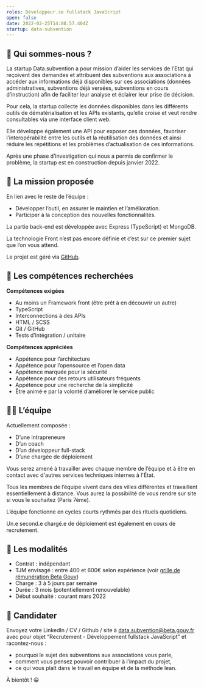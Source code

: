 ```yaml
---
roles: Développeur.se fullstack JavaScript
open: false
date: 2022-02-25T14:08:57.404Z
startup: data-subvention
---
```

## 👋 **Qui sommes-nous ?**

La startup Data.subvention a pour mission d’aider les services de l’Etat qui reçoivent des demandes et attribuent des subventions aux associations à accéder aux informations déjà disponibles sur ces associations (données administratives, subventions déjà versées, subventions en cours d’instruction) afin de faciliter leur analyse et éclairer leur prise de décision. 

Pour cela, la startup collecte les données disponibles dans les différents outils de dématérialisation et les APIs existants, qu’elle croise et veut rendre consultables via une interface client web. 

Elle développe également une API pour exposer ces données, favoriser l’interopérabilité entre les outils et la réutilisation des données et ainsi réduire les répétitions et les problèmes d’actualisation de ces informations.

Après une phase d’investigation qui nous a permis de confirmer le problème, la startup est en construction depuis janvier 2022.



## 🎯 **La mission proposée**

En lien avec le reste de l’équipe :

* Développer l’outil, en assurer le maintien et l’amélioration.
* Participer à la conception des nouvelles fonctionnalités.

La partie back-end est développée avec Express (TypeScript) et MongoDB.

La technologie Front n’est pas encore définie et c’est sur ce premier sujet que l’on vous attend.

Le projet est géré via [GitHub](https://github.com/betagouv/api-subventions-asso/projects/1).



## 🔎 Les compétences recherchées

**Compétences exigées**

* Au moins un Framework front (être prêt à en découvrir un autre)
* TypeScript
* Interconnections à des APIs
* HTML / SCSS
* Git / GitHub
* Tests d’intégration / unitaire

**Compétences appréciées**

* Appétence pour l’architecture
* Appétence pour l’opensource et l’open data
* Appétence marquée pour la sécurité
* Appétence pour des retours utilisateurs fréquents
* Appétence pour une recherche de la simplicité
* Être animé·e par la volonté d’améliorer le service public



## 🧑‍💻 L’équipe

Actuellement composée :

* D’une intrapreneure
* D’un coach
* D’un développeur full-stack
* D’une chargée de déploiement

Vous serez amené à travailler avec chaque membre de l’équipe et à être en contact avec d'autres services techniques internes à l'État.

Tous les membres de l’équipe vivent dans des villes différentes et travaillent essentiellement à distance. Vous aurez la possibilité de vous rendre sur site si vous le souhaitez (Paris 7ème). 

L’équipe fonctionne en cycles courts rythmés par des rituels quotidiens. 

Un.e second.e chargé.e de déploiement est également en cours de recrutement.



## 📝 Les modalités

* Contrat : indépendant
* TJM envisagé : entre 400 et 600€ selon expérience (voir [grille de rémunération Beta Gouv](https://doc.incubateur.net/communaute/travailler-a-beta-gouv/recrutement/remuneration#grille-de-taux-journaliersiller-a-beta-gouv/recrutement/les-differents-statuts/independants-freelances/remuneration#grille-de-taux-journaliers/))
* Charge : 3 à 5 jours par semaine
* Durée : 3 mois (potentiellement renouvelable)
* Début souhaité : courant mars 2022



## 🚀 Candidater

Envoyez votre LinkedIn / CV / Github / site à [data.subvention@beta.gouv.fr](mailto:data.subvention@beta.gouv.fr) avec pour objet “Recrutement - Développement fullstack JavaScript” et racontez-nous :

* pourquoi le sujet des subventions aux associations vous parle,
* comment vous pensez pouvoir contribuer à l’impact du projet,
* ce qui vous plaît dans le travail en équipe et de la méthode lean.

À bientôt ! 😀